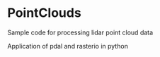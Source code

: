 # PointClouds
Sample code for processing lidar point cloud data

Application of pdal and rasterio in python
